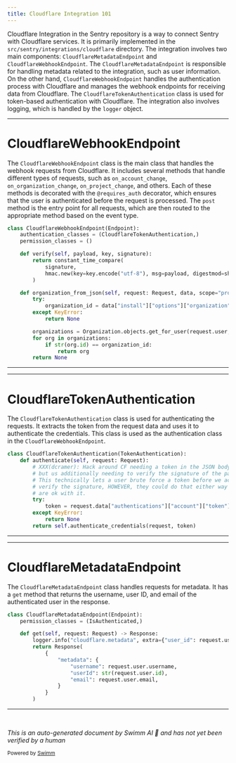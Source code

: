 ```yaml
---
title: Cloudflare Integration 101
---
```

Cloudflare Integration in the Sentry repository is a way to connect Sentry with Cloudflare services. It is primarily implemented in the `src/sentry/integrations/cloudflare` directory. The integration involves two main components: `CloudflareMetadataEndpoint` and `CloudflareWebhookEndpoint`. The `CloudflareMetadataEndpoint` is responsible for handling metadata related to the integration, such as user information. On the other hand, `CloudflareWebhookEndpoint` handles the authentication process with Cloudflare and manages the webhook endpoints for receiving data from Cloudflare. The `CloudflareTokenAuthentication` class is used for token-based authentication with Cloudflare. The integration also involves logging, which is handled by the `logger` object.

<SwmSnippet path="/src/sentry/integrations/cloudflare/webhook.py" line="42">

---

# CloudflareWebhookEndpoint

The `CloudflareWebhookEndpoint` class is the main class that handles the webhook requests from Cloudflare. It includes several methods that handle different types of requests, such as `on_account_change`, `on_organization_change`, `on_project_change`, and others. Each of these methods is decorated with the `@requires_auth` decorator, which ensures that the user is authenticated before the request is processed. The `post` method is the entry point for all requests, which are then routed to the appropriate method based on the event type.

```python
class CloudflareWebhookEndpoint(Endpoint):
    authentication_classes = (CloudflareTokenAuthentication,)
    permission_classes = ()

    def verify(self, payload, key, signature):
        return constant_time_compare(
            signature,
            hmac.new(key=key.encode("utf-8"), msg=payload, digestmod=sha256).hexdigest(),
        )

    def organization_from_json(self, request: Request, data, scope="project:write"):
        try:
            organization_id = data["install"]["options"]["organization"]
        except KeyError:
            return None

        organizations = Organization.objects.get_for_user(request.user, scope=scope)
        for org in organizations:
            if str(org.id) == organization_id:
                return org
        return None
```

---

</SwmSnippet>

<SwmSnippet path="/src/sentry/integrations/cloudflare/webhook.py" line="28">

---

# CloudflareTokenAuthentication

The `CloudflareTokenAuthentication` class is used for authenticating the requests. It extracts the token from the request data and uses it to authenticate the credentials. This class is used as the authentication class in the `CloudflareWebhookEndpoint`.

```python
class CloudflareTokenAuthentication(TokenAuthentication):
    def authenticate(self, request: Request):
        # XXX(dcramer): Hack around CF needing a token in the JSON body,
        # but us additionally needing to verify the signature of the payload.
        # This technically lets a user brute force a token before we actually
        # verify the signature, HOWEVER, they could do that either way so we
        # are ok with it.
        try:
            token = request.data["authentications"]["account"]["token"]["token"]
        except KeyError:
            return None
        return self.authenticate_credentials(request, token)
```

---

</SwmSnippet>

<SwmSnippet path="/src/sentry/integrations/cloudflare/metadata.py" line="12">

---

# CloudflareMetadataEndpoint

The `CloudflareMetadataEndpoint` class handles requests for metadata. It has a `get` method that returns the username, user ID, and email of the authenticated user in the response.

```python
class CloudflareMetadataEndpoint(Endpoint):
    permission_classes = (IsAuthenticated,)

    def get(self, request: Request) -> Response:
        logger.info("cloudflare.metadata", extra={"user_id": request.user.id})
        return Response(
            {
                "metadata": {
                    "username": request.user.username,
                    "userId": str(request.user.id),
                    "email": request.user.email,
                }
            }
        )
```

---

</SwmSnippet>

&nbsp;

*This is an auto-generated document by Swimm AI 🌊 and has not yet been verified by a human*

<SwmMeta version="3.0.0" repo-id="Z2l0aHViJTNBJTNBZGVtby1zZW50cnklM0ElM0Fzd2ltbWlv" repo-name="demo-sentry"><sup>Powered by [Swimm](/)</sup></SwmMeta>
